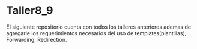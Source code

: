 # Taller8_9
El siguiente repositorio cuenta con todos los talleres anteriores ademas de agregarle los requerimientos necesarios del uso de templates(plantillas), Forwarding, Redirection.
